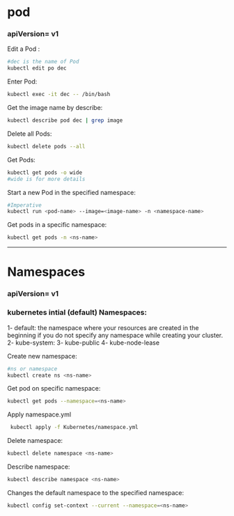 # pod
### apiVersion= v1
Edit a Pod :
```bash 
#dec is the name of Pod
kubectl edit po dec
```
Enter Pod:
```bash
kubectl exec -it dec -- /bin/bash
```
Get the image name by describe:
```bash 
kubectl describe pod dec | grep image
```
Delete all Pods:
```bash
kubectl delete pods --all
```
Get Pods:
```bash 
kubectl get pods -o wide
#wide is for more details 
```
Start a new Pod in the specified namespace:
```bash 
#Imperative 
kubectl run <pod-name> --image=<image-name> -n <namespace-name>
```
Get pods in a specific namespace:
```bash 
kubectl get pods -n <ns-name>
```
---
# Namespaces
### apiVersion= v1

### kubernetes intial (default) Namespaces:
1- default: the namespace where your resources are created in the beginning if you do not specify any namespace while creating your cluster.
2- kube-system: 
3- kube-public
4- kube-node-lease

Create new namespace:
```bash 
#ns or namespace
kubectl create ns <ns-name>
```
Get pod on specific namespace:
```bash
kubectl get pods --namespace=<ns-name>
```
Apply namespace.yml
```bash 
 kubectl apply -f Kubernetes/namespace.yml 
```
Delete namespace:
```bash
kubectl delete namespace <ns-name>
```
Describe namespace:
```bash 
kubectl describe namespace <ns-name>
```
Changes the default namespace to the specified namespace: 
```bash 
kubectl config set-context --current --namespace=<ns-name>
```
